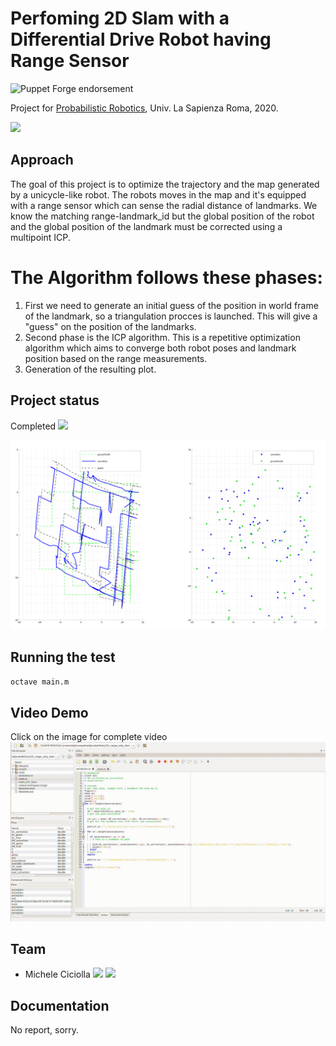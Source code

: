 # Perfoming 2D Slam with a Differential Drive Robot having Range Sensor

![Puppet Forge endorsement](https://img.shields.io/puppetforge/e/camptocamp/openssl?color=light%20green&label=Ubuntu%2016.04%20LTS&logo=Ubuntu)

Project for [Probabilistic Robotics](https://sites.google.com/diag.uniroma1.it/probabilistic-robotics-2019-20), Univ. La Sapienza Roma, 2020.

<a href="https://www.dis.uniroma1.it/"><img src="http://www.dis.uniroma1.it/sites/default/files/marchio%20logo%20eng%20jpg.jpg" width="500"></a>

## Approach
The goal of this project is to optimize the trajectory and the map generated by a unicycle-like robot. The robots moves in the map and it's equipped with a range sensor which can sense the radial distance of landmarks. We know the matching range-landmark_id but the global position of the robot and the global position of the landmark must be corrected using a multipoint ICP.
# The Algorithm follows these phases:
1) First we need to generate an initial guess of the position in world frame of the landmark, so a triangulation procces is launched. This will give a "guess" on the position of the landmarks.
2) Second phase is the ICP algorithm. This is a repetitive optimization algorithm which aims to converge both robot poses and landmark position based on the range measurements.
3) Generation of the resulting plot.

## Project status
Completed <a href="https://github.com/micheleciciolla/vehicles-platooning"><img src="https://www.flaticon.com/svg/static/icons/svg/214/214353.svg" width="30"></a>

<a href="./results/comparative_results.png"><img src="./results/comparative_results.png" width="1000"></a>

## Running the test

```bash
octave main.m
```

## Video Demo
Click on the image for complete video
[![SC2 Video](./results/demo.gif)](https://youtu.be/7jiCi2evqbI) 

## Team
* Michele Ciciolla <a href="https://github.com/micheleciciolla"><img src="https://upload.wikimedia.org/wikipedia/commons/thumb/9/91/Octicons-mark-github.svg/1024px-Octicons-mark-github.svg.png" width="30"></a>
<a href="https://www.linkedin.com/in/micheleciciolla/"><img src="https://www.tecnomagazine.it/tech/wp-content/uploads/2013/05/linkedin-aggiungere-immagini.png" width="30"></a>

## Documentation
No report, sorry.
